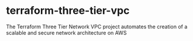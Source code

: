 # terraform-three-tier-vpc
The Terraform Three Tier Network VPC project automates the creation of a scalable and secure network architecture on AWS
